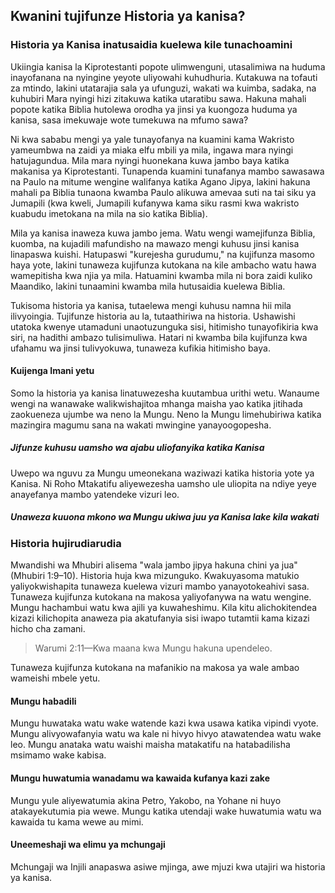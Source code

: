 ## Kwanini tujifunze Historia ya kanisa?

### Historia ya Kanisa inatusaidia kuelewa kile tunachoamini

Ukiingia kanisa la Kiprotestanti popote ulimwenguni, utasalimiwa na huduma inayofanana na nyingine yeyote uliyowahi kuhudhuria. Kutakuwa na tofauti za mtindo, lakini utatarajia sala ya ufunguzi, wakati wa kuimba, sadaka, na kuhubiri Mara nyingi hizi zitakuwa katika utaratibu sawa. Hakuna mahali popote katika Biblia hutolewa orodha ya jinsi ya kuongoza huduma ya kanisa, sasa imekuwaje wote tumekuwa na mfumo sawa?

Ni kwa sababu mengi ya yale tunayofanya na kuamini kama Wakristo yameumbwa na zaidi ya miaka elfu mbili ya mila, ingawa mara nyingi hatujagundua. Mila mara nyingi huonekana kuwa jambo baya katika makanisa ya Kiprotestanti. Tunapenda kuamini tunafanya mambo sawasawa na Paulo na mitume wengine walifanya katika Agano Jipya, lakini hakuna mahali pa Biblia tunaona kwamba Paulo alikuwa amevaa suti na tai siku ya Jumapili (kwa kweli, Jumapili kufanywa kama siku rasmi kwa wakristo kuabudu imetokana na mila na sio katika Biblia).

Mila ya kanisa inaweza kuwa jambo jema. Watu wengi wamejifunza Biblia, kuomba, na kujadili mafundisho na mawazo mengi kuhusu jinsi kanisa linapaswa kuishi. Hatupaswi "kurejesha gurudumu," na kujifunza masomo haya yote, lakini tunaweza kujifunza kutokana na kile ambacho watu hawa wamepitisha kwa njia ya mila. Hatuamini kwamba mila ni bora zaidi kuliko Maandiko, lakini tunaamini kwamba mila hutusaidia kuelewa Biblia.

Tukisoma historia ya kanisa, tutaelewa mengi kuhusu namna hii mila ilivyoingia. Tujifunze historia au la, tutaathiriwa na historia. Ushawishi utatoka kwenye utamaduni unaotuzunguka sisi, hitimisho tunayofikiria kwa siri, na hadithi ambazo tulisimuliwa. Hatari ni kwamba bila kujifunza kwa ufahamu wa jinsi tulivyokuwa, tunaweza kufikia hitimisho baya.

#### Kuijenga Imani yetu

Somo la historia ya kanisa linatuwezesha kuutambua urithi wetu. Wanaume wengi na wanawake walikwishajitoa mhanga maisha yao katika jitihada zaokueneza ujumbe wa neno la Mungu. Neno la Mungu limehubiriwa katika mazingira magumu sana na wakati mwingine yanayoogopesha.

##### Jifunze kuhusu uamsho wa ajabu uliofanyika katika Kanisa

Uwepo wa nguvu za Mungu umeonekana waziwazi katika historia yote ya Kanisa. Ni Roho Mtakatifu aliyewezesha uamsho ule uliopita na ndiye yeye anayefanya mambo yatendeke vizuri leo.

##### Unaweza kuuona mkono wa Mungu ukiwa juu ya Kanisa lake kila wakati

### Historia hujirudiarudia

Mwandishi wa Mhubiri alisema "wala jambo jipya hakuna chini ya jua" (Mhubiri 1:9&ndash;10). Historia huja kwa mizunguko. Kwakuyasoma matukio yaliyokwishapita tunaweza kuelewa vizuri mambo yanayotokeahivi sasa. Tunaweza kujifunza kutokana na makosa yaliyofanywa na watu wengine. Mungu hachambui watu kwa ajili ya kuwaheshimu. Kila kitu alichokitendea kizazi kilichopita anaweza pia akatufanyia sisi iwapo tutamtii kama kizazi hicho cha zamani.

> Warumi 2:11&mdash;Kwa maana kwa Mungu hakuna upendeleo.

Tunaweza kujifunza kutokana na mafanikio na makosa ya wale ambao wameishi mbele yetu.

#### Mungu habadili

Mungu huwataka watu wake watende kazi kwa usawa katika vipindi vyote. Mungu alivyowafanyia watu wa kale ni hivyo hivyo atawatendea watu wake leo. Mungu anataka watu waishi maisha matakatifu na hatabadilisha msimamo wake kabisa.

#### Mungu huwatumia wanadamu wa kawaida kufanya kazi zake

Mungu yule aliyewatumia akina Petro, Yakobo, na Yohane ni huyo atakayekutumia pia wewe. Mungu katika utendaji wake huwatumia watu wa kawaida tu kama wewe au mimi.

#### Uneemeshaji wa elimu ya mchungaji

Mchungaji wa Injili anapaswa asiwe mjinga, awe mjuzi kwa utajiri wa historia ya kanisa.
